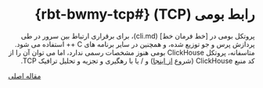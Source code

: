 <div markdown="1" dir="rtl">

# رابط بومی (TCP) {#rbt-bwmy-tcp}

پروتکل بومی در \[خط فرمان خط\] (cli.md)، برای برقراری ارتباط بین سرور در طی پردازش پرس و جو توزیع شده، و همچنین در سایر برنامه های C ++ استفاده می شود. متاسفانه، پروتکل ClickHouse بومی هنوز مشخصات رسمی ندارد، اما می توان آن را از کد منبع ClickHouse (شروع [از اینجا](https://github.com/ClickHouse/ClickHouse/tree/master/dbms/src/Client)) و / یا با رهگیری و تجزیه و تحلیل ترافیک TCP.

</div>

[مقاله اصلی](https://clickhouse.tech/docs/fa/interfaces/tcp/) <!--hide-->
